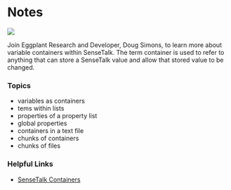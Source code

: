 # Notes

[![](https://img.shields.io/badge/YouTube-10m%2042s-FF0000?logo=youtube)](https://youtu.be/-QNGIYsNPuI)

Join Eggplant Research and Developer, Doug Simons, to learn more about variable containers within SenseTalk. The term container is used to refer to anything that can store a SenseTalk value and allow that stored value to be changed.

### Topics
- variables as containers
- tems within lists
- properties of a property list
- global properties
- containers in a text file
- chunks of containers
- chunks of files

### Helpful Links
- [SenseTalk Containers](https://docs.eggplantsoftware.com/studio/stk-containers/)